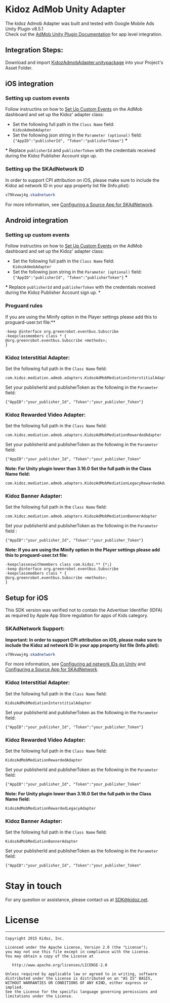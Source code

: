 # Kidoz AdMob Unity Adapter

The kidoz Admob Adapter was built and tested with Google Mobile Ads Unity Plugin v8.5.1<BR>
Check out the [AdMob Unity Plugin Documentation](https://developers.google.com/admob/unity/start) for app level integration.

## Integration Steps:

Download and import [KidozAdmobAdapter.unitypackage](/Mediation/AdMob%20Adapter/Unity/KidozAdmobAdapter.unitypackage) into your Project's Asset Folder.

## iOS integration

### Setting up custom events
Follow instructins on how to [Set Up Custom Events](https://developers.google.com/admob/ios/custom-events/setup#create) on the AdMob dashboard and set up the Kidoz' adapter class:
* Set the following full path in the `Class Name` field: </br>
`KidozAdmobAdapter`
* Set the following json string in the `Parameter (optional)` field: </br>
`{"AppID":"publisherId", "Token":"publisherToken"}` <B>*</B>

<B>*</B> Replace `publisherId` and `publisherToken` with the credentials received during the Kidoz Publisher Account sign up.

### Setting up the SKAdNetwork ID

In order to support CPI attribution on iOS, please make sure to include the Kidoz ad network ID in your app property list file (Info.plist):

```java
v79kvwwj4g.skadnetwork	
```
For more information, see [Configuring a Source App for SKAdNetwork](https://developer.apple.com/documentation/storekit/skadnetwork/configuring_a_source_app).

## Android integration

### Setting up custom events
Follow instructins on how to [Set Up Custom Events](https://developers.google.com/admob/android/custom-events/setup#create) on the AdMob dashboard and set up the Kidoz' adapter class:
* Set the following full path in the `Class Name` field: </br>
`KidozAdmobAdapter`
* Set the following json string in the `Parameter (optional)` field: </br>
`{"AppID":"publisherId", "Token":"publisherToken"}` <B>*</B>

<B>*</B> Replace `publisherId` and `publisherToken` with the credentials received during the Kidoz Publisher Account sign up.
* 
### Proguard rules
If you are using the Minify option in the Player settings please add this to proguard-user.txt file:**  
```
-keep @interface org.greenrobot.eventbus.Subscribe  
-keepclassmembers class * {  
@org.greenrobot.eventbus.Subscribe <methods>;  
}
```
### Kidoz Interstitial Adapter:
Set the following full path in the `Class Name` field:
```
com.kidoz.mediation.admob.adapters.KidozAdMobMediationInterstitialAdapter
```

Set your publisherId and  publisherToken as the following in the `Parameter` field:
```
{"AppID":"your_publisher_Id", "Token":"your_publisher_Token"}
```

### Kidoz Rewarded Video Adapter:
Set the following full path in the `Class Name` field:
```
com.kidoz.mediation.admob.adapters.KidozAdMobMediationRewardedAdapter
```
Set your publisherId and  publisherToken as the following in the `Parameter` field:
```
{"AppID":"your_publisher_Id", "Token":"your_publisher_Token"
```

 **Note: For Unity plugin lower than 3.16.0 Set the full path in the Class Name field:**
```
com.kidoz.mediation.admob.adapters.KidozAdMobMediationLegacyRewardedAdapter
``` 
  
### Kidoz Banner Adapter:
Set the following full path in the `Class Name` field:
```
com.kidoz.mediation.admob.adapters.KidozAdMobMediationBannerAdapter
```

Set your publisherId and  publisherToken as the following in the `Parameter` field :
```
{"AppID":"your_publisher_Id", "Token":"your_publisher_Token"} 
```

 **Note: If you are using the Minify option in the Player settings please add this to proguard-user.txt file:**  
```
-keepclasseswithmembers class com.kidoz.** {*;}  
-keep @interface org.greenrobot.eventbus.Subscribe  
-keepclassmembers class * {  
@org.greenrobot.eventbus.Subscribe <methods>;  
}
```

## Setup for iOS

This SDK version was verified not to contain the Advertiser Identifier (IDFA) as required by Apple App Store regulation for apps of Kids category.

### SKAdNetwork Support:

**Important: In order to support CPI attribution on iOS, please make sure to include the Kidoz ad network ID in your app property list file (Info.plist):**

```java
v79kvwwj4g.skadnetwork	
```
For more information, see [Configuring ad network IDs on Unity](https://docs.unity.com/ads/ConfiguringAdNetworkIDs.html) and  [Configuring a Source App for SKAdNetwork](https://developer.apple.com/documentation/storekit/skadnetwork/configuring_a_source_app).

### Kidoz Interstitial Adapter:
Set the following full path in the `Class Name` field:
```
KidozAdMobMediationInterstitialAdapter
```
Set your publisherId and  publisherToken as the following in the `Parameter` field:
```
{"AppID":"your_publisher_Id", "Token":"your_publisher_Token"}
```

### Kidoz Rewarded Video Adapter:
Set the following full path in the `Class Name` field:
```
KidozAdMobMediationRewardedAdapter
```

Set your publisherId and  publisherToken as the following in the `Parameter` field:
```
{"AppID":"your_publisher_Id", "Token":"your_publisher_Token"
```

 **Note: For Unity plugin lower than 3.16.0 Set the full path in the Class Name field:**
```
KidozAdMobMediationRewardedLegacyAdapter
``` 

### Kidoz Banner Adapter:
Set the following full path in the `Class Name` field:
```
KidozAdMobMediationBannerAdapter
```

Set your publisherId and  publisherToken as the following in the `Parameter` field:
```
{"AppID":"your_publisher_Id", "Token":"your_publisher_Token"
```

# Stay in touch 
For any question or assistance, please contact us at SDK@kidoz.net.
</br>

# License
--------

    Copyright 2015 Kidoz, Inc.

    Licensed under the Apache License, Version 2.0 (the "License");
    you may not use this file except in compliance with the License.
    You may obtain a copy of the License at

       http://www.apache.org/licenses/LICENSE-2.0

    Unless required by applicable law or agreed to in writing, software
    distributed under the License is distributed on an "AS IS" BASIS,
    WITHOUT WARRANTIES OR CONDITIONS OF ANY KIND, either express or implied.
    See the License for the specific language governing permissions and
    limitations under the License.

